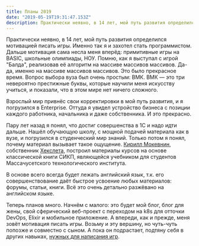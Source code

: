 ```yaml
---
title: Планы 2019
date: "2019-05-19T19:31:47.153Z"
description: Практически неявно, в 14 лет, мой путь развития определился мотивацией писать игры. Именно так я и захотел стать программистом.
---
```


Практически неявно, в 14 лет, мой путь развития определился мотивацией писать игры. Именно так я и захотел стать программистом. Дальше мотивация сама несла меня вперёд: примитивные игры на BASIC, школьные олимпиады, НОУ. Помню, как я выступал с игрой "Балда", реализовав её алгоритм на массиве массивов массивов. Да-да, именно на массиве массивов массивов. Это было прекрасное время. Вопрос выбора вуза был очень простым: ВМК. ВМК — это три невероятно престижные буквы, которые научили меня искусству учиться, и показали, что в этом мире нет ничего сложного.

Взрослый мир привнёс свои корректировки в мой путь развития, и я погрузился в Enterprise. Оттуда я увидел устройство бизнеса с позиции каждого работника, начальника и даже собственника. И это прекрасно.

Пару лет назад я понял, что достиг совершенства в 1С и надо идти дальше. Нашёл обучающую школу, с мощной подачей материала как в вузе, и погрузился в студенческий мир знаний. Только потом я понял, почему материал вызывает такое ощущение. [Кирилл Мокевнин](https://www.youtube.com/user/mokevnin/featured), собственник [Хекслета](https://ru.hexlet.io/), построил материалы курсов на основе классической книги СИКП, являющейся учебником для студентов Массачусетского технологического института.

В основе всего всегда будет лежать английский язык, т.к. его совершенствование даёт быстрое усвоение любых материалов: форумы, статьи, книги. Всё это очень детально разжёвано на английском языке.

Теперь планов много. Начнём с малого: это будет мой блог, блог для жены, свой сферический веб-проект с переходом на k8s для отточки DevOps, Elixir и мобильное приложение. А впереди, как и прежде, меня зовёт мотивация писать игры. Возьму и эту вершину, но чуть-чуть попозже и совместно с сыном. А пока он подрастает, подтяну себя в других навыках, [нужных для написания игр](https://github.com/utilForever/game-developer-roadmap).
